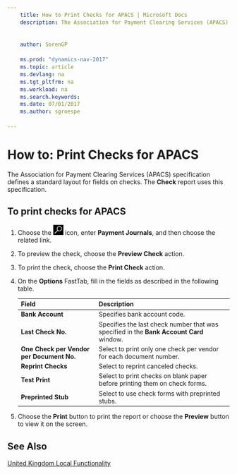 ```yaml
---
    title: How to Print Checks for APACS | Microsoft Docs
    description: The Association for Payment Clearing Services (APACS) specification defines a standard layout for fields on checks. The **Check** report uses this specification.
    
     
    author: SorenGP

    ms.prod: "dynamics-nav-2017"
    ms.topic: article
    ms.devlang: na
    ms.tgt_pltfrm: na
    ms.workload: na
    ms.search.keywords:
    ms.date: 07/01/2017
    ms.author: sgroespe

---
```

# How to: Print Checks for APACS
The Association for Payment Clearing Services (APACS) specification defines a standard layout for fields on checks. The **Check** report uses this specification.  

## To print checks for APACS  

1.  Choose the ![Search for Page or Report](../../media/ui-search/search_small.png "Search for Page or Report icon") icon, enter **Payment Journals**, and then choose the related link.  
2.  To preview the check, choose the **Preview Check** action.  
3.  To print the check, choose the **Print Check** action.  

4.  On the **Options** FastTab, fill in the fields as described in the following table.  

    |Field|Description|  
    |---------------------------------|---------------------------------------|  
    |**Bank Account**|Specifies bank account code.|  
    |**Last Check No.**|Specifies the last check number that was specified in the **Bank Account Card** window.|  
    |**One Check per Vendor per Document No.**|Select to print only one check per vendor for each document number.|  
    |**Reprint Checks**|Select to reprint canceled checks.|  
    |**Test Print**|Select to print checks on blank paper before printing them on check forms.|  
    |**Preprinted Stub**|Select to use check forms with preprinted stubs.|  

5.  Choose the **Print** button to print the report or choose the **Preview** button to view it on the screen.  

## See Also  
[United Kingdom Local Functionality](united-kingdom-local-functionality.md)
